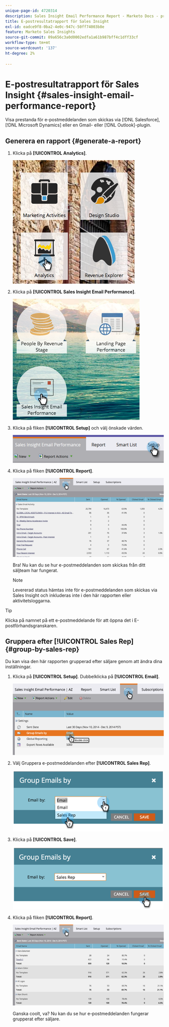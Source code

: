 ```yaml
---
unique-page-id: 4720314
description: Sales Insight Email Performance Report - Marketo Docs - produktdokumentation
title: E-postresultatrapport för Sales Insight
exl-id: eadce9f8-0ba2-4e0c-947c-50ff74003b8e
feature: Marketo Sales Insights
source-git-commit: 09a656c3a0d0002edfa1a61b987bff4c1dff33cf
workflow-type: tm+mt
source-wordcount: '137'
ht-degree: 2%

---
```


# E-postresultatrapport för Sales Insight {#sales-insight-email-performance-report}

Visa prestanda för e-postmeddelanden som skickas via [!DNL Salesforce], [!DNL Microsoft Dynamics] eller en Gmail- eller [!DNL Outlook]-plugin.

## Generera en rapport {#generate-a-report}

1. Klicka på **[!UICONTROL Analytics]**.

   ![](assets/mainnav-analyticshand-small.png)

1. Klicka på **[!UICONTROL Sales Insight Email Performance]**.

   ![](assets/analytics-salesemailreporthand.png)

1. Klicka på fliken **[!UICONTROL Setup]** och välj önskade värden.

   ![](assets/three.png)

1. Klicka på fliken **[!UICONTROL Report]**.

   ![](assets/image2014-12-9-12-3a5-3a35.png)

   Bra! Nu kan du se hur e-postmeddelanden som skickas från ditt säljteam har fungerat.

   >[!NOTE]
   >
   >Levererad status hämtas inte för e-postmeddelanden som skickas via Sales Insight och inkluderas inte i den här rapporten eller aktivitetsloggarna.

>[!TIP]
>
>Klicka på namnet på ett e-postmeddelande för att öppna det i E-postförhandsgranskaren.

## Gruppera efter [!UICONTROL Sales Rep] {#group-by-sales-rep}

Du kan visa den här rapporten grupperad efter säljare genom att ändra dina inställningar.

1. Klicka på **[!UICONTROL Setup]**. Dubbelklicka på **[!UICONTROL Email]**.

   ![](assets/image2014-12-9-12-3a12-3a19.png)

1. Välj Gruppera e-postmeddelanden efter **[!UICONTROL Sales Rep]**.

   ![](assets/image2014-12-9-12-3a16-3a42.png)

1. Klicka på **[!UICONTROL Save]**.

   ![](assets/image2014-12-9-12-3a17-3a39.png)

1. Klicka på fliken **[!UICONTROL Report]**.

   ![](assets/image2014-12-9-12-3a19-3a7.png)

   Ganska coolt, va? Nu kan du se hur e-postmeddelanden fungerar grupperat efter säljare.
